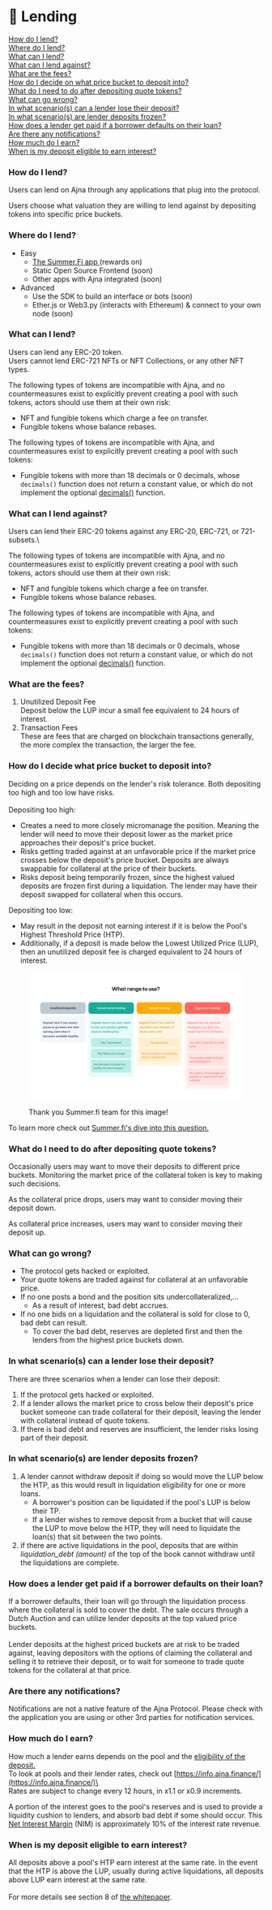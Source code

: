 # 💸 Lending

[How do I lend?](lending.md#how-do-i-lend)\
[Where do I lend?](lending.md#where-do-i-lend)\
[What can I lend?](lending.md#what-can-i-lend)\
[What can I lend against?](lending.md#what-can-i-lend-against)\
[What are the fees?](lending.md#what-are-the-fees)\
[How do I decide on what price bucket to deposit into?](lending.md#how-do-i-decide-what-price-bucket-to-deposit-into)\
[What do I need to do after depositing quote tokens?](lending.md#what-do-i-need-to-do-after-depositing-quote-tokens)\
[What can go wrong?](lending.md#what-can-go-wrong)\
[In what scenario(s) can a lender lose their deposit?](lending.md#in-what-scenario-s-can-a-lender-lose-their-deposit)\
[In what scenario(s) are lender deposits frozen?](lending.md#in-what-scenario-s-are-lender-deposits-frozen)\
[How does a lender get paid if a borrower defaults on their loan?](lending.md#how-does-a-lender-get-paid-if-a-borrower-defaults-on-their-loan)\
[Are there any notifications?](lending.md#are-there-any-notifications)\
[How much do I earn?](lending.md#how-much-do-i-earn)\
[When is my deposit eligible to earn interest?](lending.md#when-is-my-deposit-eligible-to-earn-interest)

### How do I lend?

Users can lend on Ajna through any applications that plug into the protocol.

Users choose what valuation they are willing to lend against by depositing tokens into specific price buckets.

### Where do I lend?

* Easy
  * [The Summer.Fi app ](https://summer.fi/ajna)(rewards on)
  * Static Open Source Frontend (soon)
  * Other apps with Ajna integrated (soon)
* Advanced
  * Use the SDK to build an interface or bots (soon)
  * Ether.js or Web3.py (interacts with Ethereum) & connect to your own node (soon)

### What can I lend?

Users can lend any ERC-20 token. \
Users cannot lend ERC-721 NFTs or NFT Collections, or any other NFT types.

The following types of tokens are incompatible with Ajna, and no countermeasures exist to explicitly prevent creating a pool with such tokens, actors should use them at their own risk:

* NFT and fungible tokens which charge a fee on transfer.
* Fungible tokens whose balance rebases.

The following types of tokens are incompatible with Ajna, and countermeasures exist to explicitly prevent creating a pool with such tokens:

* Fungible tokens with more than 18 decimals or 0 decimals, whose `decimals()` function does not return a constant value, or which do not implement the optional [decimals()](https://eips.ethereum.org/EIPS/eip-20#decimals) function.

### What can I lend against?

Users can lend their ERC-20 tokens against any ERC-20, ERC-721, or 721-subsets.\


The following types of tokens are incompatible with Ajna, and no countermeasures exist to explicitly prevent creating a pool with such tokens, actors should use them at their own risk:

* NFT and fungible tokens which charge a fee on transfer.
* Fungible tokens whose balance rebases.

The following types of tokens are incompatible with Ajna, and countermeasures exist to explicitly prevent creating a pool with such tokens:

* Fungible tokens with more than 18 decimals or 0 decimals, whose `decimals()` function does not return a constant value, or which do not implement the optional [decimals()](https://eips.ethereum.org/EIPS/eip-20#decimals) function.

### What are the fees?

1. Unutilized Deposit Fee\
   Deposit below the LUP incur a small fee equivalent to 24 hours of interest.
2. Transaction Fees\
   These are fees that are charged on blockchain transactions generally, the more complex the transaction, the larger the fee.

### How do I decide what price bucket to deposit into?

Deciding on a price depends on the lender's risk tolerance. Both depositing too high and too low have risks.\
\
Depositing too high:

* Creates a need to more closely micromanage the position. Meaning the lender will need to move their deposit lower as the market price approaches their deposit's price bucket.
* Risks getting traded against at an unfavorable price if the market price crosses below the deposit's price bucket. Deposits are always swappable for collateral at the price of their buckets.
* Risks deposit being temporarily frozen, since the highest valued deposits are frozen first during a liquidation. The lender may have their deposit swapped for collateral when this occurs.

Depositing too low:

* May result in the deposit not earning interest if it is below the Pool's Highest Threshold Price (HTP).
* Additionally, if a deposit is made below the Lowest Utilized Price (LUP), then an unutilized deposit fee is charged equivalent to 24 hours of interest.

<figure><img src="../.gitbook/assets/what_range_to_use.png" alt=""><figcaption><p>Thank you Summer.fi team for this image!</p></figcaption></figure>

To learn more check out [Summer.fi's dive into this question.](https://docs.summer.fi/protocols/ajna/tutorials-and-guides/how-to-pick-the-right-level-for-lending)

### What do I need to do after depositing quote tokens?

Occasionally users may want to move their deposits to different price buckets. Monitoring the market price of the collateral token is key to making such decisions.&#x20;

As the collateral price drops, users may want to consider moving their deposit down.&#x20;

As collateral price increases, users may want to consider moving their deposit up.

### What can go wrong?

* The protocol gets hacked or exploited.
* Your quote tokens are traded against for collateral at an unfavorable price.
* If no one posts a bond and the position sits undercollateralized,...
  * As a result of interest, bad debt accrues.
* If no one bids on a liquidation and the collateral is sold for close to 0, bad debt can result.
  * To cover the bad debt, reserves are depleted first and then the lenders from the highest price buckets down.

### In what scenario(s) can a lender lose their deposit?

There are three scenarios when a lender can lose their deposit:&#x20;

1. If the protocol gets hacked or exploited.
2. If a lender allows the market price to cross below their deposit's price bucket someone can trade collateral for their deposit, leaving the lender with collateral instead of quote tokens.
3. If there is bad debt and reserves are insufficient, the lender risks losing part of their deposit.

### In what scenario(s) are lender deposits frozen?

1. A lender cannot withdraw deposit if doing so would move the LUP below the HTP, as this would result in liquidation eligibility for one or more loans.
   * A borrower's position can be liquidated if the pool's LUP is below their TP.
   * If a lender wishes to remove deposit from a bucket that will cause the LUP to move below the HTP, they will need to liquidate the loan(s) that sit between the two points.
2. if there are active liquidations in the pool, deposits that are within _liquidation\_debt (amount)_ of the top of the book cannot withdraw until the liquidations are complete.

### How does a lender get paid if a borrower defaults on their loan?

If a borrower defaults, their loan will go through the liquidation process where the collateral is sold to cover the debt. The sale occurs through a Dutch Auction and can utilize lender deposits at the top valued price buckets.\
\
Lender deposits at the highest priced buckets are at risk to be traded against, leaving depositors with the options of claiming the collateral and selling it to retrieve their deposit, or to wait for someone to trade quote tokens for the collateral at that price.

### Are there any notifications?

Notifications are not a native feature of the Ajna Protocol. Please check with the application you are using or other 3rd parties for notification services.

### How much do I earn?

How much a lender earns depends on the pool and the [eligibility of the deposit.](https://faqs.ajna.finance/faqs/lending#when-is-my-deposit-eligible-to-earn-interest) \
To look at pools and their lender rates, check out [https://info.ajna.finance/](https://info.ajna.finance/)\
\
Rates are subject to change every 12 hours, in x1.1 or x0.9 increments.

A portion of the interest goes to the pool's reserves and is used to provide a liquidity cushion to lenders, and absorb bad debt if some should occur. This [Net Interest Margin](https://faqs.ajna.finance/faqs/reserve-auctions#what-is-net-interest-margin) (NIM) is approximately  10% of the interest rate revenue. &#x20;

### When is my deposit eligible to earn interest?

All deposits above a pool's HTP earn interest at the same rate. In the event that the HTP is above the LUP, usually during active liquidations, all deposits above LUP earn interest at the same rate.\
\
For more details see section 8 of [the whitepaper](https://www.ajna.finance/whitepaper).


